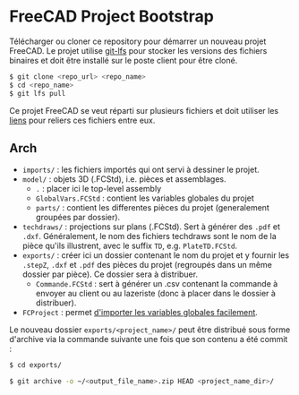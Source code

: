 # FreeCAD Project Bootstrap

Télécharger ou cloner ce repository pour démarrer un nouveau projet FreeCAD.
Le projet utilise [git-lfs](https://git-lfs.com/) pour stocker les versions
des fichiers binaires et doit être installé sur le poste client pour être cloné.

```bash
$ git clone <repo_url> <repo_name>
$ cd <repo_name>
$ git lfs pull
```

Ce projet FreeCAD se veut réparti sur plusieurs fichiers et doit utiliser les
[liens](https://wiki.freecad.org/Std_LinkMake) pour reliers ces fichiers entre
eux.

## Arch

- `imports/` : les fichiers importés qui ont servi à dessiner le projet.
- `model/` : objets 3D (.FCStd), i.e. pièces et assemblages.
    - `.` : placer ici le top-level assembly
    - `GlobalVars.FCStd` : contient les variables globales du projet
    - `parts/` : contient les differentes pièces du projet (generalement groupées
par dossier).
- `techdraws/` : projections sur plans (.FCStd). Sert à générer des `.pdf` et
`.dxf`.
Généralement, le nom des fichiers techdraws sont le nom de la pièce qu'ils
illustrent, avec le suffix `TD`, e.g. `PlateTD.FCStd`.
- `exports/` : créer ici un dossier contenant le nom du projet
et y fournir les `.stepZ`, `.dxf` et `.pdf` des pièces du projet (regroupés dans
un même dossier par pièce). Ce dossier sera à distribuer.
    - `Commande.FCStd` : sert à générer un .csv contenant la commande à envoyer
au client ou au lazeriste (donc à placer dans le dossier à distribuer).
- `FCProject` : permet [d'importer les variables globales facilement](https://github.com/nm2107/FreeCADMacroImportGlobalVars).

Le nouveau dossier `exports/<project_name>/` peut être distribué sous forme
d'archive via la commande suivante une fois que son contenu a été commit :

```bash
$ cd exports/

$ git archive -o ~/<output_file_name>.zip HEAD <project_name_dir>/
```
